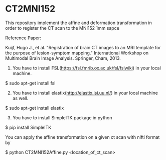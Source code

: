 # CT2MNI152
This repository implement the affine and deformation transformation in order to register the CT scan to the MNI152 1mm sapce

Reference Paper: 

Kuijf, Hugo J., et al. "Registration of brain CT images to an MRI template for the purpose of lesion-symptom mapping." International Workshop on Multimodal Brain Image Analysis. Springer, Cham, 2013.

1. You have to install FSL(https://fsl.fmrib.ox.ac.uk/fsl/fslwiki) in your local machine. 

$ sudo apt-get install fsl

2. You have to install elastix(http://elastix.isi.uu.nl/) in your local machine as well.

$ sudo apt-get install elastix

3. You have to install SimpleITK package in python

$ pip install SimpleITK

You can apply the affine transformation on a given ct scan with nifti format by 

$ python CT2MNI152Affine.py <location_of_ct_scan>
